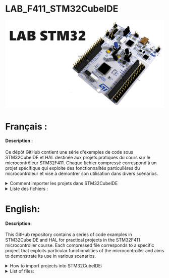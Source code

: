 # LAB_F411_STM32CubeIDE
![Vue 3D NUCLEO](./Images/Logo_repository.bmp) 

# Français : 

#### Description :
Ce dépôt GitHub contient une série d'exemples de code sous STM32CubeIDE et HAL destinée aux projets pratiques du cours sur le microcontrôleur STM32F411. Chaque fichier compressé correspond à un projet spécifique qui exploite des fonctionnalités particulières du microcontrôleur et vise à démontrer son utilisation dans divers scénarios.

<details>

<summary>Comment importer les projets dans STM32CubeIDE</summary>

Dans GitHub, les projets ne contiennent pas les fichiers de définition du projet. La première étape est de télécharger les fichiers sur GitHub. Pour cela, allez sur le bouton "Code" puis dans la liste déroulante, choisissez "Download ZIP".

![Vue Github](./Images/GitHub.jpg) 

Copiez ensuite le ou les répertoires dans votre répertoire de Workspace.

![Vue Step1](./Images/Step1.jpg)   

Cliquez dans le menu "File" sur "Import", puis dans la fenêtre, déroulez le répertoire "General" et sélectionnez "Import an Existing STM32CubeMX Configuration File (.ioc)". Une nouvelle fenêtre s’ouvre, cliquez sur le bouton "Browse" puis sélectionnez dans l’explorateur le fichier .ioc du projet (ici F411_LED.ioc).

![Vue Step2](./Images/Step2.jpg)        
 
Une fois cette étape réalisée, le fichier sélectionné apparaît dans la fenêtre. Ensuite, il faut cliquer sur le bouton "Finish". Si le projet a été réalisé avec une version ultérieure de drivers ou de CubeMX, il vous sera proposé de migrer vers la dernière version. Cliquez sur "Migrate" pour accepter.

![Vue Step3](./Images/Step3.jpg)       

Le projet est maintenant correctement importé. Vous pouvez générer le code (Alt + K) et compiler le projet (Ctrl + B).

![Vue Step4](./Images/Step4.jpg) 

</details>

<details>
<summary>Liste des fichiers :</summary>

* F411_ADC.zip : Fournit un exemple de code illustrant l'utilisation du convertisseur analogique-numérique (CAN) du microcontrôleur STM32F411. Ce projet montre comment réaliser des mesures analogiques converties en données numériques.

* F411_BLE.zip : Contient un exemple qui exploite la fonctionnalité Bluetooth Low Energy (BLE) du STM32F411. Il démontre la mise en œuvre de la communication sans fil à faible consommation d'énergie.

* F411_I2C_LCD.zip : Présente un projet pratique pour contrôler un écran LCD via le protocole I2C. Il montre comment utiliser le microcontrôleur pour piloter un écran de cette manière.

* F411_LED.zip : Un exemple simple de contrôle d'une LED à l'aide du microcontrôleur STM32F411. Il vise à illustrer les bases du contrôle des sorties GPIO pour allumer et éteindre une LED.

* F411_LED_debug.zip : Propose un projet simple pour comprendre l'utilisation du débogage dans le contexte de l'allumage d'une LED. Il offre un exemple pratique pour les étudiants en ingénierie sur la façon d'utiliser le débogage pour vérifier le comportement de la LED.

* F411_LM35.zip : Contient un exemple mettant en œuvre un capteur de température LM35 avec le microcontrôleur. Ce projet vise à mesurer et à interpréter les données de température provenant de ce capteur.

* F411_PID.zip : Présente un exemple implémentant un contrôleur PID (Proportionnel, Intégral, Dérivé). Ce fichier vise à illustrer la régulation de systèmes dynamiques par un contrôleur PID.

* F411_PID_APPLI_2.zip : Suite de l'application PID, partie plus avancée pour la mise en œuvre du contrôleur PID.

* F411_PID_APPLI_3.zip : Continuation de l'application PID, troisième partie du projet pour le contrôleur PID.

* F411_PWM.zip : Contient un exemple de code démontrant la modulation de largeur d'impulsion (PWM). Le projet illustre comment générer des signaux PWM à l'aide du microcontrôleur STM32F411.

* F411_PWM2.zip : Suite de l'exemple précédent pour la modulation de largeur d'impulsion. Propose des fonctionnalités avancées ou des applications supplémentaires concernant le PWM.

* F411_Push_Button.zip : Un projet pratique pour manipuler un bouton poussoir à l'aide du microcontrôleur STM32F411. L'exemple montre comment réagir à l'état du bouton pour contrôler une LED, par exemple.

* F411_Push_Button_IT.zip : Variation du projet précédent, mais cette fois, la détection d'appui sur le bouton est effectuée via des interruptions matérielles (External Interrupt).

* F411_RTC.zip : Contient un exemple illustrant la configuration et l'utilisation de l'horloge temps réel (RTC) du microcontrôleur STM32F411. Montre comment configurer et exploiter les fonctionnalités de l'horloge RTC.

* F411_Rotary_Encoder.zip : Présente un projet mettant en œuvre un encodeur rotatif avec le microcontrôleur STM32F411. Il détaille comment interpréter les signaux de l'encodeur rotatif pour différentes applications.

* F411_SPI_7735_Screen.zip : Contient un exemple montrant l'utilisation d'un écran 7735 via le protocole de communication SPI. Le projet met en évidence la configuration et le contrôle de l'écran 7735 à l'aide du microcontrôleur.

* F411_SampleApp_BLE.zip : Propose un exemple d'application utilisant la connectivité Bluetooth Low Energy (BLE) du microcontrôleur STM32F411. Il offre un exemple d'application BLE simple et détaillée pour l'ingénierie logicielle.

* F411_Sensor_Demo_BLE.zip : Suite de l'exemple précédent, fournissant une démonstration d'application liée à un capteur via la communication BLE.

* F411_TC74.zip : Contient un exemple mettant en œuvre le capteur de température TC74 avec le microcontrôleur. Montre comment collecter et traiter les données de température via ce capteur spécifique.

* F411_Timer.zip : Démontre l'utilisation des fonctionnalités de minuterie du microcontrôleur. Il explique comment configurer et exploiter les minuteries internes pour différentes applications.

* F411_UART.zip : Contient un exemple pour établir une communication UART (Universal Asynchronous Receiver Transmitter) avec le microcontrôleur STM32F411. Cet exemple couvre l'envoi et la réception de données via l'UART.

* F411_UART_BLE.zip : Extension de l'exemple précédent, mais cette fois, en intégrant la communication UART avec Bluetooth Low Energy.

* F411_UART_HMI.zip : Propose un exemple d'interaction avec une interface homme-machine (HMI) via la communication UART.

* F411_UART_IT.zip : Contient un exemple montrant la gestion des interruptions pour la communication UART du microcontrôleur.

* F411_UART_Update_BLE.zip : Exemple mettant en œuvre la mise à jour du micrologiciel (firmware) via la communication UART et Bluetooth Low Energy.

* F411_UART_read.zip : Propose un exemple illustrant la lecture de données via la communication UART.

* F411_UART_write.zip : Détaille un exemple décrivant l'écriture et l'envoi de données via la communication UART.

Chacun de ces répertoires contient des exemples de code, des projets STM32 CubeIDE, des configurations matérielles et logicielles spécifiques à chaque projet. Ces ressources sont conçues pour aider les étudiants à apprendre et à explorer les diverses fonctionnalités du microcontrôleur STM32F411 dans le cadre de leur formation.

</details>

# English: 

#### Description:
This GitHub repository contains a series of code examples in STM32CubeIDE and HAL for practical projects in the STM32F411 microcontroller course. Each compressed file corresponds to a specific project that exploits particular functionalities of the microcontroller and aims to demonstrate its use in various scenarios.

<details>
 
<summary>How to import projects into STM32CubeIDE:</summary>

In GitHub, projects do not contain project definition files. The first step is to download the files from GitHub. To do this, go to the "Code" button and choose "Download ZIP" from the dropdown list.

![GitHub View](./Images/GitHub.jpg) 

Then copy the directory/directories into your Workspace directory.

![Step 1 View](./Images/Step1.jpg)   

Click on the "File" menu, then "Import". In the window, expand the "General" directory and select "Import an Existing STM32CubeMX Configuration File (.ioc)". A new window will open, click the "Browse" button and select the .ioc file of the project from the explorer (here F411_LED.ioc).

![Step 2 View](./Images/Step2.jpg)        
 
Once this step is done, the selected file will appear in the window. Then, click on the "Finish" button. If the project was created with a later version of drivers or CubeMX, you will be prompted to migrate to the latest version. Click "Migrate" to accept.

![Step 3 View](./Images/Step3.jpg)       

The project is now properly imported. You can generate the code (Alt + K) and compile the project (Ctrl + B).

![Step 4 View](./Images/Step4.jpg)   

</details>

<details>
 
<summary>List of files:</summary>

* F411_ADC.zip: Provides sample code illustrating the use of the STM32F411 microcontroller's analogue-to-digital converter (ADC). This project shows how to carry out analogue measurements converted into digital data.

* F411_BLE.zip: Contains an example that exploits the Bluetooth Low Energy (BLE) functionality of the STM32F411. It demonstrates the implementation of low energy wireless communication.

* F411_I2C_LCD.zip: Presents a practical project for controlling an LCD display via the I2C protocol. It shows how to use the microcontroller to drive a display in this way.

* F411_LED.zip : A simple example of controlling an LED using the STM32F411 microcontroller. It aims to illustrate the basics of controlling GPIO outputs to turn an LED on and off.

* F411_LED_debug.zip : Provides a simple project to understand the use of debugging in the context of turning on an LED. It provides a practical example for engineering students of how to use debugging to check LED behaviour.

* F411_LM35.zip : Contains an example implementing an LM35 temperature sensor with the microcontroller. The aim of this project is to measure and interpret temperature data from this sensor.

* F411_PID.zip: Contains an example implementing a PID (Proportional, Integral, Derivative) controller. The purpose of this file is to illustrate the regulation of dynamic systems using a PID controller.

* F411_PID_APPLI_2.zip : Continuation of the PID application, more advanced part for the implementation of the PID controller.

* F411_PID_APPLI_3.zip : Continuation of the PID application, third part of the project for the PID controller.

* F411_PWM.zip : Contains sample code demonstrating pulse width modulation (PWM). The project illustrates how to generate PWM signals using the STM32F411 microcontroller.

* F411_PWM2.zip: Continuation of the previous example for pulse width modulation. Offers advanced functionalities or additional applications concerning PWM.

* F411_Push_Button.zip : A practical project

 for manipulating a push button using the STM32F411 microcontroller. The example shows how to react to the state of the button to control an LED, for example.

* F411_Push_Button_IT.zip: Variation on the previous project, but this time the button is detected using hardware interrupts (External Interrupt).

* F411_Push_Button_IT.zip : Variation on the previous project, but this time the button press detection is carried out via hardware interrupts (External Interrupt).

* F411_RTC.zip: Contains an example illustrating the configuration and use of the STM32F411 microcontroller's real-time clock (RTC). It shows how to configure and use the RTC functions.

* F411_Rotary_Encoder.zip: Presents a project implementing a rotary encoder with the STM32F411 microcontroller. It details how to interpret the rotary encoder signals for different applications.

* F411_SPI_7735_Screen.zip : Contains an example showing the use of a 7735 screen via the SPI communication protocol. The project highlights the configuration and control of the 7735 screen using the microcontroller.

* F411_SampleApp_BLE.zip: Provides an example of an application using the Bluetooth Low Energy (BLE) connectivity of the STM32F411 microcontroller. It provides a simple and detailed BLE application example for software engineering.

* F411_Sensor_Demo_BLE.zip : Continuation of the previous example, providing a demonstration of an application linked to a sensor via BLE communication.

* F411_TC74.zip: Contains an example implementing the TC74 temperature sensor with the microcontroller. It shows how to collect and process temperature data via this specific sensor.

* F411_Timer.zip: Demonstrates the use of the microcontroller's timer functions. It explains how to configure and use the internal timers for different applications.

* F411_UART.zip : Contains an example of how to establish a UART (Universal Asynchronous Receiver Transmitter) communication with the STM32F411 microcontroller. This example covers the sending and receiving of data via the UART.

* F411_UART_BLE.zip: Extension of the previous example, but this time integrating UART communication with Bluetooth Low Energy.

* F411_UART_HMI.zip: Provides an example of interaction with a human-machine interface (HMI) via UART communication.

* F411_UART_IT.zip : Contains an example showing interrupt management for the microcontroller's UART communication.

* F411_UART_Update_BLE.zip: Example implementing firmware update via UART and Bluetooth Low Energy communication.

* F411_UART_read.zip: Provides an example of reading data via UART communication.

* F411_UART_write.zip: Details an example describing the writing and sending of data via UART communication.

Each of these directories contains code examples, STM32 CubeIDE projects, hardware and software configurations specific to each project. These resources are designed to help students learn and explore the various functionalities of the STM32F411 microcontroller as part of their training.

</details>
